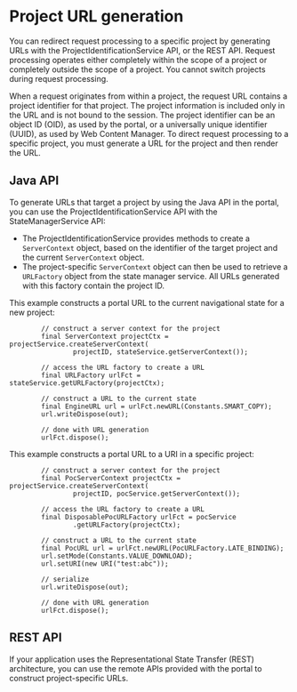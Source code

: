 # Project URL generation

You can redirect request processing to a specific project by generating URLs with the ProjectIdentificationService API, or the REST API. Request processing operates either completely within the scope of a project or completely outside the scope of a project. You cannot switch projects during request processing.

When a request originates from within a project, the request URL contains a project identifier for that project. The project information is included only in the URL and is not bound to the session. The project identifier can be an object ID \(OID\), as used by the portal, or a universally unique identifier \(UUID\), as used by Web Content Manager. To direct request processing to a specific project, you must generate a URL for the project and then render the URL.

## Java API

To generate URLs that target a project by using the Java API in the portal, you can use the ProjectIdentificationService API with the StateManagerService API:

-   The ProjectIdentificationService provides methods to create a `ServerContext` object, based on the identifier of the target project and the current `ServerContext` object.
-   The project-specific `ServerContext` object can then be used to retrieve a `URLFactory` object from the state manager service. All URLs generated with this factory contain the project ID.

This example constructs a portal URL to the current navigational state for a new project:

```
		// construct a server context for the project
		final ServerContext projectCtx = projectService.createServerContext(
				projectID, stateService.getServerContext());

		// access the URL factory to create a URL
		final URLFactory urlFct = stateService.getURLFactory(projectCtx);

		// construct a URL to the current state
		final EngineURL url = urlFct.newURL(Constants.SMART_COPY);
		url.writeDispose(out);

		// done with URL generation
		urlFct.dispose();
```

This example constructs a portal URL to a URI in a specific project:

```
		// construct a server context for the project
		final PocServerContext projectCtx = projectService.createServerContext(
				projectID, pocService.getServerContext());

		// access the URL factory to create a URL
		final DisposablePocURLFactory urlFct = pocService
				.getURLFactory(projectCtx);

		// construct a URL to the current state
		final PocURL url = urlFct.newURL(PocURLFactory.LATE_BINDING);
		url.setMode(Constants.VALUE_DOWNLOAD);
		url.setURI(new URI("test:abc"));

		// serialize
		url.writeDispose(out);

		// done with URL generation
		urlFct.dispose();
```

## REST API

If your application uses the Representational State Transfer \(REST\) architecture, you can use the remote APIs provided with the portal to construct project-specific URLs.


